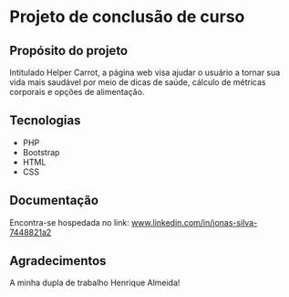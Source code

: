 # Projeto de conclusão de curso 

## Propósito do projeto
Intitulado Helper Carrot, a página web visa ajudar o usuário a tornar sua vida mais saudável por meio de dicas de saúde, cálculo de métricas corporais e opções de alimentação.

## Tecnologias
* PHP
* Bootstrap
* HTML
* CSS

## Documentação
Encontra-se hospedada no link:
www.linkedin.com/in/jonas-silva-7448821a2

## Agradecimentos
A minha dupla de trabalho Henrique Almeida!
